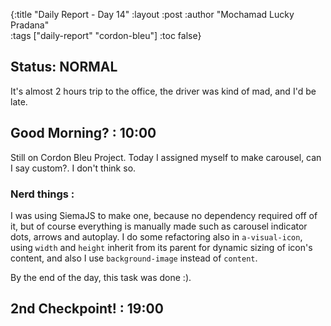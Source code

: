 {:title "Daily Report - Day 14"
 :layout :post
 :author "Mochamad Lucky Pradana"   
 :tags  ["daily-report" "cordon-bleu"]
 :toc false}

## **Status: NORMAL**

It's almost 2 hours trip to the office, the driver was kind of mad, and I'd be late.

## **Good Morning? : 10:00**
Still on Cordon Bleu Project. Today I assigned myself to make carousel, can I say custom?. I don't think so.

### Nerd things : 
I was using SiemaJS to make one, because no dependency required off of it, but of course everything is manually made such as carousel indicator dots, arrows and autoplay.
I do some refactoring also in `a-visual-icon`, using `width` and `height` inherit from its parent for dynamic sizing of icon's content, and also I use `background-image` instead of `content`.

By the end of the day, this task was done :).

## **2nd Checkpoint! : 19:00**
